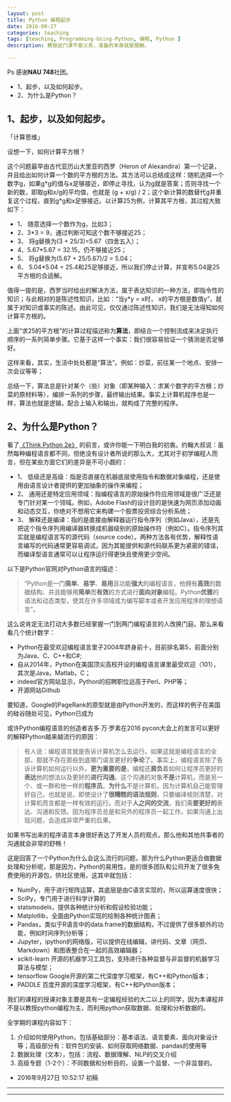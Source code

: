 ```yaml
---
layout: post
title: Python 编程起步
date: 2016-09-27
categories: teaching
tags: [teaching, Programming-Using-Python, 编程, Python ]
description: 教授这门课不是义务，准备的本身就是报酬。

---
```

Ps
感谢**NAU 748**社团。

* 1、起步，以及如何起步。
* 2、为什么是Python？

## 1、起步，以及如何起步。

「计算思维」

设想一下，如何计算平方根？

这个问题最早由古代亚历山大里亚的西罗（Heron of Alexandira）第一个记录，并且给出如何计算一个数的平方根的方法。其方法可以总结成这样：随机选择一个数字g，如果g\*g的值与x足够接近，即停止寻找，认为g就是答案；否则寻找一个新的数，即取g和x/g的平均值，也就是 (g + x/g) / 2；这个新计算的数替代g并重复这个过程，直到g\*g和x足够接近。以计算25为例，计算其平方根，其过程大致如下：

* 1、 随意选择一个数作为g，比如3；
* 2、3\*3 = 9，通过判断可知这个数不够接近25；
* 3、 将g替换为(3 + 25/3)=5.67（四舍五入）；
* 4、5.67\*5.67 = 32.15，仍不够接近25；
* 5、 将g替换为(5.67 + 25/5.67)/2 = 5.04；
* 6、 5.04\*5.04 = 25.4和25足够接近，所以我们停止计算，并宣布5.04是25平方根的合适解。

值得一提的是，西罗当时给出的解决方法，属于表达知识的一种方法，即指令性的知识；与此相对的是陈述性知识，比如：“当y\*y = x时， x的平方根是数值y”，就属于对知识或事实的陈述。由此可见，仅仅通过陈述性知识，我们是无法得知如何计算平方根的。

上面“求25的平方根”的计算过程描述称为**算法**，即结合一个控制流成来决定执行顺序的一系列简单步骤。它基于这样一个事实：我们很容易验证一个猜测是否足够好。

这样来看，其实，生活中处处都是“算法”。例如：炒菜，前往某一个地点、安排一次会议等等；

总结一下，算法总是针对某个（些）对象（即某种输入：求某个数字的平方根；炒菜的原材料等），编排一系列的步骤，最终输出结果。事实上计算机程序也是一样，算法也就是逻辑，配合上输入和输出，就构成了完整的程序。


## 2、为什么是Python？
看了[《Think Python 2e》](http://www.codingpy.com/books/thinkpython2/00-preface.html) 的前言，或许你能一下明白我的初衷。约翰大叔说：虽然每种编程语言都不同，但绝没有设计者所说的那么大，尤其对于初学编程人而言，但在某些方面它们的差异是不可小觑的：

* 1、 低级还是高级：指是否直接在机器底层使用指令和数据对象编程，还是使用由语言设计者提供的更加抽象的操作来编程；
* 2、 通用还是特定应用领域：指编程语言的原始操作符应用领域是很广泛还是专门针对某一个领域。例如，Adobe Flash的设计目的是快速为网页添加动画和动态交互，你绝对不想用它来构建一个股票投资综合分析系统；
* 3、 解释还是编译：指的是直接由解释器运行指令序列（例如Java），还是先把这个指令序列用编译器转换成机器级别的原始操作符（例如C）。指令序列其实就是编程语言写的源代码（source code）。两种方法各有优势，解释性语言编写的代码通常更容易调试，因为其能提供和源代码联系更为紧密的错误，而编译型语言通常可以让程序运行得更快且使用更少空间。

以下是Python官网对Python语言的描述：
> “Python是一门**简单**、**易学**、**易用**且功能**强大**的编程语言，他拥有**高效**的数据结构、并且能够用**简单**而**有效**的方式进行**面向对象**编程。Python**优雅**的语法和动态类型，使其在许多领域成为编写脚本或者开发应用程序的理想语言”。

这么说肯定无法打动大多数已经掌握一门到两门编程语言的人改换门庭。那么来看看几个统计数字：
- Python在最受欢迎编程语言里子2004年跻身前十，目前排名第5，前面分别为Java、C、C++和C#;
- 自从2014年，Python在美国顶尖高校开设的编程语言课里最受欢迎（101），其次是Java，Matlab，C；
- indeed官方网站显示，Python的招聘职位远高于Perl、PHP等；
- 开源网站Github

要知道，Google的PageRank的原型就是由Python开发的，而这样的例子在美国的硅谷随处可见，Python已成为

或许Python编程语言的创造者吉多·万·罗素在2016 pycon大会上的发言可以更好的解释Python越来越流行的原因：
> 有人说：编程语言就是告诉计算机怎么去运行。如果这就是编程语言的全部，那就不存在那些到底哪门语言更好的**争论**了。事实上，编程语言除了告诉计算机如何运行以外，**更为重要的是**，编程还**肩负**着如何让程序员更好的**表达**他的想法以及更好的**进行沟通**。这个沟通的对象**不是**计算机，而是另一个、或一群和他一样的**程序员**。**为什么**不是计算机，因为计算机自己能管理好自己，也就是说，即使设计了**很糟糕的语法规则**，只要编译规则清楚，对计算机而言都是一样有效的运行。而对于**人之间的交流**，我们需**要更好的**表达、沟通和反馈。因为程序员总是和另外的程序员一起工作，如果沟通上出现问题，会造成非常严重的后果。

如果书写出来的程序语言本身很好表达了开发人员的观点，那么他和其他共事者的沟通就会非常的舒畅！

这是回答了一个Python为什么会这么流行的问题，那为什么Python更适合做数据处理和分析呢，那是因为，Python的易用性，是的很多团队和公司开发了很多免费使用的开源包，供社区使用，这其中就包括：
- NumPy，用于进行矩阵运算，其底层是由C语言实现的，所以运算速度很快；
- SciPy，专门用于进行科学计算的
- statsmodels，提供各种统计分析和假设检验功能；
- Matplotlib，全面由Python实现的绘制各种统计图表；
- Pandas，类似于R语言中的data.frame的数据结构，不过提供了很多额外的功能，例如时间序列分析等；
- Jupyter，ipython的网络版，可以提供在线编辑，讲代码、文章（网页、Markdown）和图表整合在一起的高效编辑器；
- scikit-learn 开源的机器学习工具包，支持进行各种监督与非监督的机器学习算法与模型；
- tensorflow Google开源的第二代深度学习框架，有C++和Python版本；
- PADDLE 百度开源的深度学习框架，有C++和Python版本；


我们的课程的授课对象主要是具有一定编程经验的大二以上的同学，因为本课程并不是以教授python编程为主，而利用python获取数据、处理和分析数据的。

全学期的课程内容如下：
1. 介绍如何使用Python，包括基础部分：基本语法、语言要素、面向对象设计等；高级部分有：软件包的安装、如何获取网络数据、pandas的使用等
2. 数据处理（文本），包括：流程、数据理解、NLP的交叉介绍
3. 高级专题（1-2个）：不同数据和分析目的，设置一个监督、一个非监督的。


* 2016年9月27日 10:52:17 初稿


---

----

